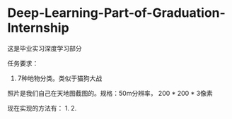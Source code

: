 # Deep-Learning-Part-of-Graduation-Internship
这是毕业实习深度学习部分

任务要求：
  1. 7种地物分类。类似于猫狗大战

照片是我们自己在天地图截图的。规格：50m分辨率， 200 * 200 * 3像素

现在实现的方法有：
  1. 
  2. 
